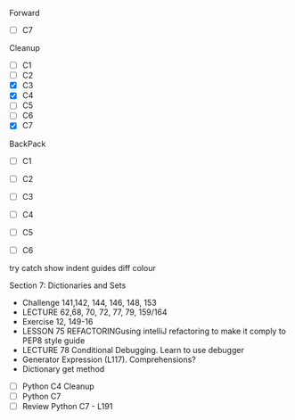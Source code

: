Forward
- [ ] C7

Cleanup
- [ ] C1
- [ ] C2
- [x] C3
- [x] C4
- [ ] C5
- [ ] C6
- [x] C7

BackPack
- [ ] C1
- [ ] C2
- [ ] C3
- [ ] C4
- [ ] C5
- [ ] C6



try catch
show indent guides
diff colour

Section 7: Dictionaries and Sets
- Challenge 141,142, 144, 146, 148, 153
- LECTURE 62,68, 70, 72, 77, 79, 159/164
- Exercise 12, 149-16
- LESSON 75 REFACTORINGusing intelliJ refactoring to make it comply to PEP8 style guide
- LECTURE 78 Conditional Debugging. Learn to use debugger
- Generator Expression (L117). Comprehensions?
- Dictionary get method
- [ ] Python C4 Cleanup  
- [ ] Python C7  
- [ ] Review Python C7 - L191  
